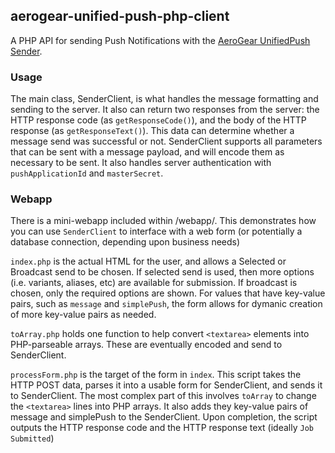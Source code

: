 ## aerogear-unified-push-php-client

A PHP API for sending Push Notifications with the [AeroGear UnifiedPush Sender](https://github.com/aerogear/aerogear-unified-push-server).

### Usage
The main class, SenderClient, is what handles the message formatting and sending to the server. It also can return two responses from the server: the HTTP response code (as ```getResponseCode()```), and the body of the HTTP response (as ```getResponseText()```). This data can determine whether a message send was successful or not.
SenderClient supports all parameters that can be sent with a message payload, and will encode them as necessary to be sent. It also handles server authentication with ```pushApplicationId``` and ```masterSecret```.

### Webapp
There is a mini-webapp included within /webapp/. This demonstrates how you can use ```SenderClient``` to interface with a web form (or potentially a database connection, depending upon business needs) 

```index.php``` is the actual HTML for the user, and allows a Selected or Broadcast send to be chosen. If selected send is used, then more options (i.e. variants, aliases, etc) are available for submission. If broadcast is chosen, only the required options are shown. 
For values that have key-value pairs, such as ```message``` and ```simplePush```, the form allows for dymanic creation of more key-value pairs as needed.

```toArray.php``` holds one function to help convert ```<textarea>``` elements into PHP-parseable arrays. These are eventually encoded and send to SenderClient.


```processForm.php``` is the target of the form in ```index```. This script takes the HTTP POST data, parses it into a usable form for SenderClient, and sends it to SenderClient. The most complex part of this involves ```toArray``` to change the ```<textarea>``` lines into PHP arrays. It also adds they key-value pairs of message and simplePush to the SenderClient.
Upon completion, the script outputs the HTTP response code and the HTTP response text (ideally `Job Submitted`)
